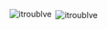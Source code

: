 <p><img align="left" src="https://github-readme-stats.vercel.app/api/top-langs?username=itroublve&show_icons=true&locale=en&layout=compact" alt="itroublve" /></p>

<p>&nbsp;<img align="center" src="https://github-readme-stats.vercel.app/api?username=itroublve&show_icons=true&locale=en" alt="itroublve" /></p>
